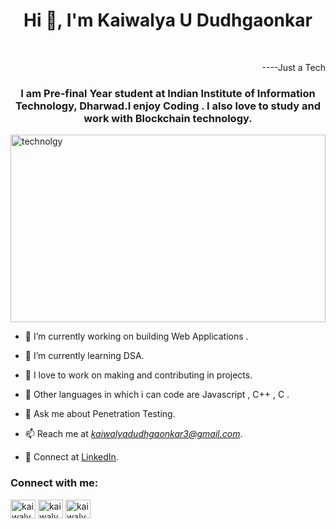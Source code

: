 <h1 align="center">Hi 👋, I'm Kaiwalya U Dudhgaonkar </h1> <br>
<p align="right">----Just a Tech </p>
<h3 align="center"> I am Pre-final Year student at Indian Institute of Information Technology, Dharwad.I enjoy Coding . I also love to study and work with Blockchain technology.</h3>
<p align="left"> <img width="100%" height="300" src="https://www.google.com/url?sa=i&url=https%3A%2F%2Fwww.wallpaperflare.com%2Fsearch%3Fwallpaper%3Dlofi&psig=AOvVaw0hXk9ZuonKtscAqogOKK9X&ust=1685980668075000&source=images&cd=vfe&ved=0CBEQjRxqFwoTCLDOzsn9qf8CFQAAAAAdAAAAABAD" alt="technolgy" /> </p>

- 🔭 I’m currently working on building Web Applications .

- 🌱 I’m currently learning DSA.

- 👯 I love to work on making and contributing in projects.

- 🤝 Other languages in which i can code are Javascript , C++ , C .

- 💬 Ask me about Penetration Testing.

- 📫 Reach me at *kaiwalyadudhgaonkar3@gmail.com*.

- 📄 Connect at [LinkedIn]().


<h3 align="left">Connect with me:</h3>
<p align="left">

<a href="https://www.linkedin.com/in/kaiwalya-dudhgaonkar-b69510208" target="blank"><img align="center" src="https://raw.githubusercontent.com/rahuldkjain/github-profile-readme-generator/master/src/images/icons/Social/linked-in-alt.svg" alt="kaiwalya" height="30" width="40" /></a>
<a href="https://www.facebook.com/kaiwalya.dudhgaonkar" target="blank"><img align="center" src="https://raw.githubusercontent.com/rahuldkjain/github-profile-readme-generator/master/src/images/icons/Social/facebook.svg" alt="kaiwalya" height="30" width="40" /></a>
<a href="https://twitter.com/selflessmonk54" target="blank"><img align="center" src="https://raw.githubusercontent.com/rahuldkjain/github-profile-readme-generator/master/src/images/icons/Social/twitter.svg" alt="kaiwalya" height="30" width="40" /></a></p>

<br>



